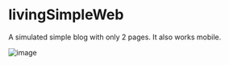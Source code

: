 # livingSimpleWeb

A simulated simple blog with only 2 pages. It also works mobile.

![image](https://user-images.githubusercontent.com/72318958/180331351-89d47de6-b1dc-4b3b-8f56-315130eab630.png)

